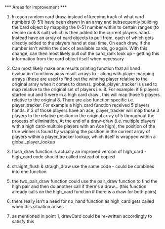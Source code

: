 *** Areas for improvement ***

1. In each random card draw, instead of keeping track of what card numbers (0-51) have been drawn in an array and subsequently building the card object by mapping the 0-51 number within to certain ranges (to decide rank & suit) which is then added to the current players hand...
Instead have an array of card objects to pull from, each of which gets directly added to the players hand at deal time. On
each draw, if the number isn't within the deck of available cards, go again. With this change, can then most likely
pull out the card_rank look up - getting this information from the card object itself when necessary

2. Can most likely make one results printing function that all hand evaluation functions pass result arrays to - along with
player mapping arrays (these are used to find out the winning player relative to the original array when it comes to draws).
global_player_tracker is used to map relative to the original set of players i.e. 8. For example: if 8 players started out 
and 5 were in a high card draw , this will map those 5 players relative to the original 8. There are also function specific
i.e. player_tracker. For example a high_card function received 5 players hands. if 3 of those players have an ace,
player_tracker will map those 3 players to the relative position in the original array of 5 throughout the process of
elimination. At the end of a draw-draw (i.e. multiple players with a high card-multiple players with an Ace high),
the position of the true winner is found by wrapping the position in the current array of players within a player_tracker
lookup, which itself is wrapped within a global_player_lookup

3. flush_draw function is actually an improved version of high_card - high_card code should be called instead of copied

4. straight_flush & straigh_draw use the same code - could be combined into one function

5. the two_pair_draw function could use the pair_draw function to find the high pair and then do another call if there's 
a draw... (this function already calls on the high_card function if there is a draw for both pairs)

6. there really isn't a need for no_hand function as high_card gets called when this situation arises

7. as mentioned in point 1, drawCard could be re-written accordingly to satisfy this
